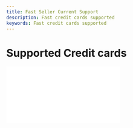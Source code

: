 ```yaml
---
title: Fast Seller Current Support
description: Fast credit cards supported
keywords: Fast credit cards supported
---
```


# Supported Credit cards

<embed src="/reusables/for-sellers/_supported-credit-cards.md" />
